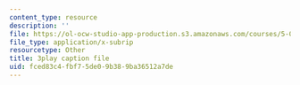 ```yaml
---
content_type: resource
description: ''
file: https://ol-ocw-studio-app-production.s3.amazonaws.com/courses/5-08j-biological-chemistry-ii-spring-2016/fced83c4fbf75de09b389ba36512a7de_PgMAfWpOuf0.vtt
file_type: application/x-subrip
resourcetype: Other
title: 3play caption file
uid: fced83c4-fbf7-5de0-9b38-9ba36512a7de
---
```

